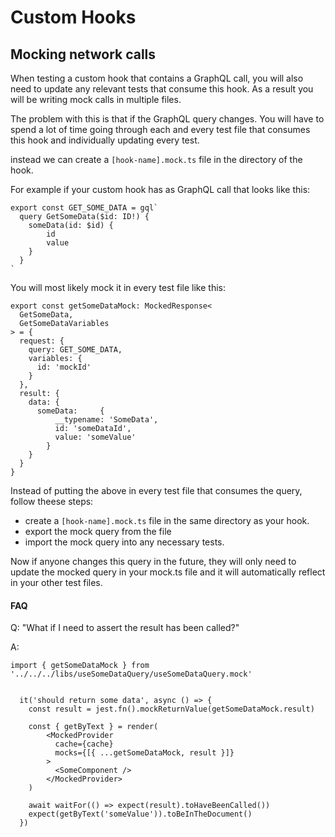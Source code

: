 # Custom Hooks

## Mocking network calls

When testing a custom hook that contains a GraphQL call, you will also need to update any relevant tests that consume this hook.
As a result you will be writing mock calls in multiple files.

The problem with this is that if the GraphQL query changes. You will have to spend a lot of time going through each and every test file that consumes this hook and individually updating every test.

instead we can create a `[hook-name].mock.ts` file in the directory of the hook.

For example if your custom hook has as GraphQL call that looks like this:

```
export const GET_SOME_DATA = gql`
  query GetSomeData($id: ID!) {
    someData(id: $id) {
        id
        value
    }
  }
`

```

You will most likely mock it in every test file like this:

```
export const getSomeDataMock: MockedResponse<
  GetSomeData,
  GetSomeDataVariables
> = {
  request: {
    query: GET_SOME_DATA,
    variables: {
      id: 'mockId'
    }
  },
  result: {
    data: {
      someData:     {
          __typename: 'SomeData',
          id: 'someDataId',
          value: 'someValue'
        }
    }
  }
}
```

Instead of putting the above in every test file that consumes the query, follow theese steps:

- create a `[hook-name].mock.ts` file in the same directory as your hook.
- export the mock query from the file
- import the mock query into any necessary tests.

Now if anyone changes this query in the future, they will only need to update the mocked query in your mock.ts file and it will automatically reflect in your other test files.

#### FAQ

Q: "What if I need to assert the result has been called?"

A:

```
import { getSomeDataMock } from '../../../libs/useSomeDataQuery/useSomeDataQuery.mock'


  it('should return some data', async () => {
    const result = jest.fn().mockReturnValue(getSomeDataMock.result)

    const { getByText } = render(
        <MockedProvider
          cache={cache}
          mocks={[{ ...getSomeDataMock, result }]}
        >
          <SomeComponent />
        </MockedProvider>
    )

    await waitFor(() => expect(result).toHaveBeenCalled())
    expect(getByText('someValue')).toBeInTheDocument()
  })
```
